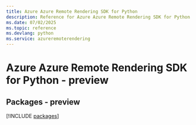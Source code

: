 ```yaml
---
title: Azure Azure Remote Rendering SDK for Python
description: Reference for Azure Azure Remote Rendering SDK for Python
ms.date: 07/02/2025
ms.topic: reference
ms.devlang: python
ms.service: azureremoterendering
---
```

# Azure Azure Remote Rendering SDK for Python - preview
## Packages - preview
[!INCLUDE [packages](azure-remote-rendering-index.md)]